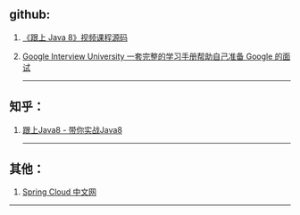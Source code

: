 ## github:

1. [《跟上 Java 8》视频课程源码](https://github.com/biezhi/learn-java8)

2. [Google Interview University 一套完整的学习手册帮助自己准备 Google 的面试](https://github.com/jwasham/coding-interview-university/blob/master/translations/README-cn.md)

   ------


## 知乎：

1. [跟上Java8 - 带你实战Java8](https://zhuanlan.zhihu.com/java8)

   ------


## 其他：

1. [Spring Cloud 中文网](https://springcloud.cc/)

------

